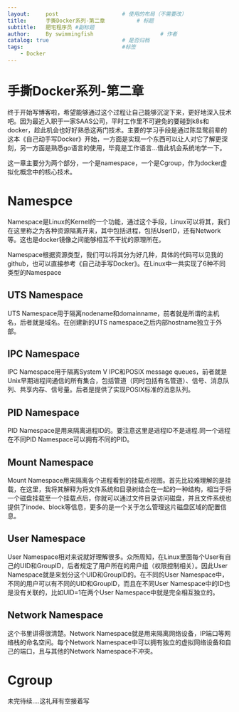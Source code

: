 ```yaml
---
layout:     post   				    # 使用的布局（不需要改）
title:      手撕Docker系列-第二章			# 标题 
subtitle:   肥宅程序员 #副标题
author:     By swimmingfish						# 作者
catalog: true 						# 是否归档
tags:								#标签
    - Docker
---
```


手撕Docker系列-第二章
===
终于开始写博客啦，希望能够通过这个过程让自己能够沉淀下来，更好地深入技术吧。因为最近入职于一家SAAS公司，平时工作里不可避免的要碰到k8s和docker，趁此机会也好好熟悉这两门技术。主要的学习手段是通过陈显鹭前辈的这本《自己动手写Docker》开始，一方面是实现一个东西可以让人对它了解更深刻，另一方面是熟悉go语言的使用，毕竟是工作语言...借此机会系统地学一下。

这一章主要分为两个部分，一个是namespace，一个是Cgroup，作为docker虚拟化概念中的核心技术。

# Namespce
Namespace是Linux的Kernel的一个功能，通过这个手段，Linux可以将其，我们在这里称之为各种资源隔离开来，其中包括进程，包括UserID，还有Network等。这也是docker镜像之间能够相互不干扰的原理所在。

Namespace根据资源类型，我们可以将其分为好几种，具体的代码可以见我的github，也可以直接参考《自己动手写Docker》。在Linux中一共实现了6种不同类型的Namespace

## UTS Namespace

UTS Namespace用于隔离nodename和domainname，前者就是所谓的主机名，后者就是域名。在创建新的UTS namespace之后内部hostname独立于外部。

## IPC Namespace

IPC Namespace用于隔离System V IPC和POSIX message queues，前者就是Unix早期进程间通信的所有集合，包括管道（同时包括有名管道）、信号、消息队列、共享内存、信号量。后者是提供了实现POSIX标准的消息队列。

## PID Namespace

PID Namespace是用来隔离进程ID的。要注意这里是进程ID不是进程.同一个进程在不同PID Namespace可以拥有不同的PID。

## Mount Namespace

Mount Namespace用来隔离各个进程看到的挂载点视图。首先比较难理解的是挂载，在这里，我将其解释为将文件系统和目录树结合在一起的一种结构，相当于将一个磁盘挂载至一个挂载点后，你就可以通过文件目录访问磁盘，并且文件系统也提供了inode、block等信息，更多的是一个关于怎么管理这片磁盘区域的配置信息。

## User Namespace

User Namespace相对来说就好理解很多。众所周知，在Linux里面每个User有自己的UID和GroupID，后者规定了用户所在的用户组（权限控制相关）。因此User Namespace就是来划分这个UID和GroupID的。在不同的User Namespace中，不同的用户可以有不同的UID和GroupID，而且在不同User Namespace中的ID也是没有关联的，比如UID=1在两个User Namespace中就是完全相互独立的。

## Network Namespace

这个书里讲得很清楚。Network Namespace就是用来隔离网络设备，IP端口等网络栈的命名空间。每个Network Namespace中可以拥有独立的虚拟网络设备和自己的端口，且与其他的Network Namespace不冲突。

# Cgroup

未完待续....这礼拜有空接着写